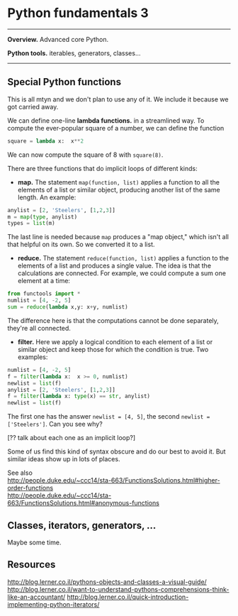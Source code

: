 # Python fundamentals 3


---
**Overview.**   Advanced core Python.

**Python tools.**  iterables, generators, classes...

---


## Special Python functions

This is all mtyn and we don't plan to use any of it.  We include it because we got carried away.

We can define one-line **lambda functions.** in a streamlined way.  To compute the ever-popular square of a number, we can define the function

```python
square = lambda x:  x**2
```

We can now compute the square of 8 with `square(8)`.

There are three functions that do implicit loops of different kinds:

* **map.** The statement `map(function, list)` applies a function to all the elements of a list or similar object, producing another list of the same length.  An example:
```python
anylist = [2, 'Steelers', [1,2,3]]
m = map(type, anylist)
types = list(m)
```
The last line is needed because `map` produces a "map object," which isn't all that helpful on its own.  So we converted it to a list.

* **reduce.** The statement `reduce(function, list)` applies a function to the elements of a list and produces a single value.  The idea is that the calculations are connected. For example, we could compute a sum one element at a time:
```python
from functools import *
numlist = [4, -2, 5]
sum = reduce(lambda x,y: x+y, numlist)
```
The difference here is that the computations cannot be done separately, they're all connected.

* **filter.**  Here we apply a logical condition to each element of a list or similar object and keep those for which the condition is true.  Two examples:
```python
numlist = [4, -2, 5]
f = filter(lambda x:  x >= 0, numlist)
newlist = list(f)
anylist = [2, 'Steelers', [1,2,3]]
f = filter(lambda x: type(x) == str, anylist)
newlist = list(f)
```
The first one has the answer `newlist = [4, 5]`, the second `newlist = ['Steelers']`.  Can you see why?

[?? talk about each one as an implicit loop?]

Some of us find this kind of syntax obscure and do our best to avoid it.  But similar ideas show up in lots of places.

See also <br>
http://people.duke.edu/~ccc14/sta-663/FunctionsSolutions.html#higher-order-functions <br>
http://people.duke.edu/~ccc14/sta-663/FunctionsSolutions.html#anonymous-functions


## Classes, iterators, generators, ...

Maybe some time.


## Resources

http://blog.lerner.co.il/pythons-objects-and-classes-a-visual-guide/
http://blog.lerner.co.il/want-to-understand-pythons-comprehensions-think-like-an-accountant/
http://blog.lerner.co.il/quick-introduction-implementing-python-iterators/


